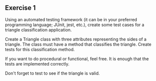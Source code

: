 ## Exercise 1

Using an automated testing framework (it can be in your preferred programming language; JUnit, jest, etc.), create some test cases for a triangle classification application.

Create a Triangle class with three attributes representing the sides of a triangle. The class must have a method that classifies the triangle. Create tests for this classification method.

If you want to do procedural or functional, feel free. It is enough that the tests are implemented correctly.

Don't forget to test to see if the triangle is valid.
